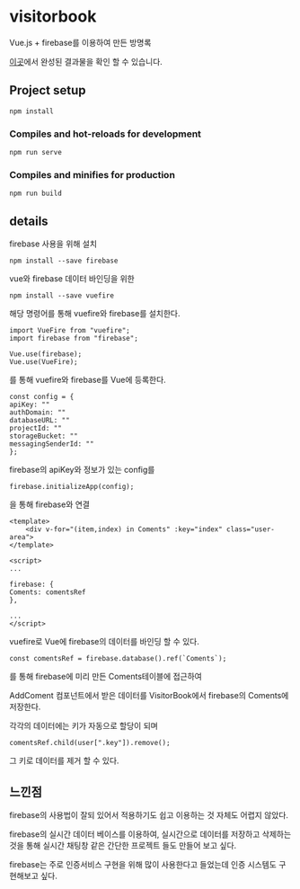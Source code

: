 # visitorbook

Vue.js + firebase를 이용하여 만든 방명록

[이곳](https://wonyoungyun.github.io/visitor-book/)에서 완성된 결과물을 확인 할 수 있습니다.

## Project setup

```
npm install
```

### Compiles and hot-reloads for development

```
npm run serve
```

### Compiles and minifies for production

```
npm run build
```

## details

firebase 사용을 위해 설치

```
npm install --save firebase
```

vue와 firebase 데이터 바인딩을 위한

```
npm install --save vuefire
```

해당 명령어를 통해 vuefire와 firebase를 설치한다.

```
import VueFire from "vuefire";
import firebase from "firebase";

Vue.use(firebase);
Vue.use(VueFire);
```

를 통해 vuefire와 firebase를 Vue에 등록한다.

```
const config = {
apiKey: ""
authDomain: ""
databaseURL: ""
projectId: ""
storageBucket: ""
messagingSenderId: ""
};
```

firebase의 apiKey와 정보가 있는 config를

```
firebase.initializeApp(config);
```

을 통해 firebase와 연결

```
<template>
    <div v-for="(item,index) in Coments" :key="index" class="user-area">
</template>

<script>
...

firebase: {
Coments: comentsRef
},

...
</script>
```

vuefire로 Vue에 firebase의 데이터를 바인딩 할 수 있다.

```
const comentsRef = firebase.database().ref(`Coments`);
```

를 통해 firebase에 미리 만든 Coments테이블에 접근하여

AddComent 컴포넌트에서 받은 데이터를 VisitorBook에서 firebase의 Coments에 저장한다.

각각의 데이터에는 키가 자동으로 할당이 되며

```
comentsRef.child(user[".key"]).remove();
```

그 키로 데이터를 제거 할 수 있다.

## 느낀점

firebase의 사용법이 잘되 있어서 적용하기도 쉽고 이용하는 것 자체도 어렵지 않았다.

firebase의 실시간 데이터 베이스를 이용하여, 실시간으로 데이터를 저장하고 삭제하는 것을 통해
실시간 채팅창 같은 간단한 프로젝트 들도 만들어 보고 싶다.

firebase는 주로 인증서비스 구현을 위해 많이 사용한다고 들었는데 인증 시스템도 구현해보고 싶다.
